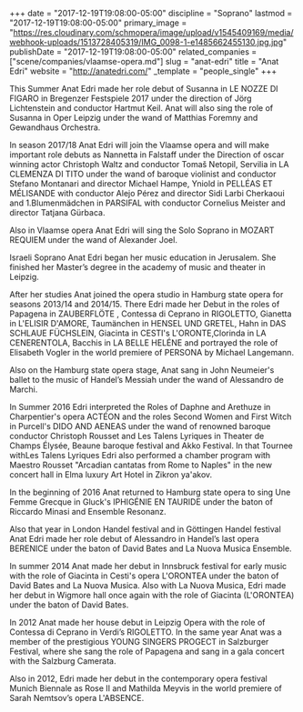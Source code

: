 +++
date = "2017-12-19T19:08:00-05:00"
discipline = "Soprano"
lastmod = "2017-12-19T19:08:00-05:00"
primary_image = "https://res.cloudinary.com/schmopera/image/upload/v1545409169/media/webhook-uploads/1513728405319/IMG_0098-1-e1485662455130.jpg.jpg"
publishDate = "2017-12-19T19:08:00-05:00"
related_companies = ["scene/companies/vlaamse-opera.md"]
slug = "anat-edri"
title = "Anat Edri"
website = "http://anatedri.com/"
_template = "people_single"
+++

This Summer Anat Edri made her role debut of Susanna in LE NOZZE DI FIGARO in Bregenzer Festspiele 2017 under the direction of Jörg Lichtenstein and conductor Hartmut Keil.  Anat will also sing the role of Susanna in Oper Leipzig under the wand of Matthias Foremny and Gewandhaus Orchestra.

In season 2017/18 Anat Edri will join the Vlaamse opera and will make important role debuts as Nannetta in Falstaff under the Direction of oscar winning actor Christoph Waltz and conductor Tomaš Netopil, Servilia in LA CLEMENZA DI TITO under the wand of baroque violinist and conductor Stefano Montanari and director Michael Hampe, Yniold in PELLÉAS ET MÉLISANDE with conductor Alejo Pérez and director Sidi Larbi Cherkaoui and 1.Blumenmädchen in PARSIFAL with conductor Cornelius Meister and director Tatjana Gürbaca.

Also in Vlaamse opera Anat Edri will sing the Solo Soprano in MOZART REQUIEM under the wand of Alexander Joel.

Israeli Soprano Anat Edri began her music education in Jerusalem. She finished her Master’s degree in the academy of music and theater in Leipzig.

After her studies Anat joined the opera studio in Hamburg state opera for seasons 2013/14 and 2014/15. There Edri made her Debut in the roles of Papagena in ZAUBERFLÖTE , Contessa di Ceprano in RIGOLETTO, Gianetta in L'ELISIR D'AMORE, Taumänchen in HENSEL UND GRETEL, Hahn in DAS SCHLAUE FÜCHSLEIN, Giacinta in CESTI's L'ORONTE,Clorinda in LA CENERENTOLA, Bacchis in LA BELLE HELÉNE and portrayed the role of Elisabeth Vogler in the world premiere of PERSONA by Michael Langemann.

Also on the Hamburg state opera stage, Anat sang in John Neumeier's ballet to the music of Handel’s Messiah under the wand of Alessandro de Marchi.

In Summer 2016 Edri interpreted the Roles of Daphne and Arethuze in Charpentier's opera ACTÉON and the roles Second Women and First Witch in Purcell's DIDO AND AENEAS under the wand of renowned baroque conductor Christoph Rousset and Les Talens Lyriques in Theater de Champs Élysée, Beaune baroque festival and Akko Festival. In that Tournee withLes Talens Lyriques Edri also performed a chamber program with Maestro Rousset "Arcadian cantatas from Rome to Naples" in the new concert hall in Elma luxury Art Hotel in Zikron ya'akov.

In the beginning of 2016 Anat returned to Hamburg state opera to sing Une Femme Grecque in Gluck's IPHIGÉNIE EN TAURIDE under the baton of Riccardo Minasi and Ensemble Resonanz.

Also that year in London Handel festival and in Göttingen Handel festival
Anat Edri made her role debut of Alessandro in Handel’s last opera BERENICE under the baton of David Bates and La Nuova Musica Ensemble.

In summer 2014 Anat made her debut in Innsbruck festival for early music with the role of Giacinta in Cesti's opera L'ORONTEA under the baton of David Bates and La Nuova Musica. Also with La Nuova Musica, Edri made her debut in Wigmore hall once again with the role of Giacinta (L'ORONTEA) under the baton of David Bates.

In 2012 Anat made her house debut in Leipzig Opera with the role of Contessa di Ceprano in Verdi’s RIGOLETTO. In the same year Anat was a member of the prestigious YOUNG SINGERS PROGECT in Salzburger Festival, where she sang the role of Papagena and sang in a gala concert with the Salzburg Camerata.

Also in 2012, Edri made her debut in the contemporary opera festival Munich Biennale as Rose II and Mathilda Meyvis in the world premiere of Sarah Nemtsov’s opera L'ABSENCE.
